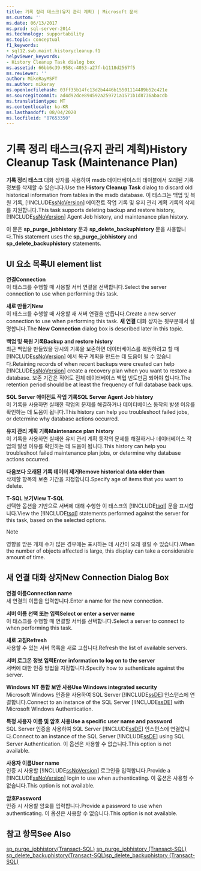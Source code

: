 ```yaml
---
title: 기록 정리 태스크(유지 관리 계획) | Microsoft 문서
ms.custom: ''
ms.date: 06/13/2017
ms.prod: sql-server-2014
ms.technology: supportability
ms.topic: conceptual
f1_keywords:
- sql12.swb.maint.historycleanup.f1
helpviewer_keywords:
- History Cleanup Task dialog box
ms.assetid: 66bb6c39-958c-4053-a27f-b1118d2567f5
ms.reviewer: ''
author: MikeRayMSFT
ms.author: mikeray
ms.openlocfilehash: 03ff35b14fc13d2b4446b15501114489b52c421e
ms.sourcegitcommit: ad4d92dce894592a259721a1571b1d8736abacdb
ms.translationtype: MT
ms.contentlocale: ko-KR
ms.lasthandoff: 08/04/2020
ms.locfileid: "87653350"
---
```

# <a name="history-cleanup-task-maintenance-plan"></a><span data-ttu-id="708dd-102">기록 정리 태스크(유지 관리 계획)</span><span class="sxs-lookup"><span data-stu-id="708dd-102">History Cleanup Task (Maintenance Plan)</span></span>

  <span data-ttu-id="708dd-103">**기록 정리 태스크** 대화 상자를 사용하여 msdb 데이터베이스의 테이블에서 오래된 기록 정보를 삭제할 수 있습니다.</span><span class="sxs-lookup"><span data-stu-id="708dd-103">Use the **History Cleanup Task** dialog to discard old historical information from tables in the msdb database.</span></span> <span data-ttu-id="708dd-104">이 태스크는 백업 및 복원 기록, [!INCLUDE[ssNoVersion](../../includes/ssnoversion-md.md)] 에이전트 작업 기록 및 유지 관리 계획 기록의 삭제를 지원합니다.</span><span class="sxs-lookup"><span data-stu-id="708dd-104">This task supports deleting backup and restore history, [!INCLUDE[ssNoVersion](../../includes/ssnoversion-md.md)] Agent Job history, and maintenance plan history.</span></span>  
  
 <span data-ttu-id="708dd-105">이 문은 **sp_purge_jobhistory** 문과 **sp_delete_backuphistory** 문을 사용합니다.</span><span class="sxs-lookup"><span data-stu-id="708dd-105">This statement uses the **sp_purge_jobhistory** and **sp_delete_backuphistory** statements.</span></span>  
  
## <a name="ui-element-list"></a><span data-ttu-id="708dd-106">UI 요소 목록</span><span class="sxs-lookup"><span data-stu-id="708dd-106">UI element list</span></span>  
 <span data-ttu-id="708dd-107">**연결**</span><span class="sxs-lookup"><span data-stu-id="708dd-107">**Connection**</span></span>  
 <span data-ttu-id="708dd-108">이 태스크를 수행할 때 사용할 서버 연결을 선택합니다.</span><span class="sxs-lookup"><span data-stu-id="708dd-108">Select the server connection to use when performing this task.</span></span>  
  
 <span data-ttu-id="708dd-109">**새로 만들기**</span><span class="sxs-lookup"><span data-stu-id="708dd-109">**New**</span></span>  
 <span data-ttu-id="708dd-110">이 태스크를 수행할 때 사용할 새 서버 연결을 만듭니다.</span><span class="sxs-lookup"><span data-stu-id="708dd-110">Create a new server connection to use when performing this task.</span></span> <span data-ttu-id="708dd-111">**새 연결** 대화 상자는 뒷부분에서 설명합니다.</span><span class="sxs-lookup"><span data-stu-id="708dd-111">The **New Connection** dialog box is described later in this topic.</span></span>  
  
 <span data-ttu-id="708dd-112">**백업 및 복원 기록**</span><span class="sxs-lookup"><span data-stu-id="708dd-112">**Backup and restore history**</span></span>  
 <span data-ttu-id="708dd-113">최근 백업을 만들었을 당시의 기록을 보존하면 데이터베이스를 복원하려고 할 때 [!INCLUDE[ssNoVersion](../../includes/ssnoversion-md.md)] 에서 복구 계획을 만드는 데 도움이 될 수 있습니다.</span><span class="sxs-lookup"><span data-stu-id="708dd-113">Retaining records of when recent backups were created can help [!INCLUDE[ssNoVersion](../../includes/ssnoversion-md.md)] create a recovery plan when you want to restore a database.</span></span> <span data-ttu-id="708dd-114">보존 기간은 적어도 전체 데이터베이스 백업 빈도만큼 되어야 합니다.</span><span class="sxs-lookup"><span data-stu-id="708dd-114">The retention period should be at least the frequency of full database back ups.</span></span>  
  
 <span data-ttu-id="708dd-115">**SQL Server 에이전트 작업 기록**</span><span class="sxs-lookup"><span data-stu-id="708dd-115">**SQL Server Agent Job history**</span></span>  
 <span data-ttu-id="708dd-116">이 기록을 사용하면 실패한 작업의 문제를 해결하거나 데이터베이스 동작의 발생 이유를 확인하는 데 도움이 됩니다.</span><span class="sxs-lookup"><span data-stu-id="708dd-116">This history can help you troubleshoot failed jobs, or determine why database actions occurred.</span></span>  
  
 <span data-ttu-id="708dd-117">**유지 관리 계획 기록**</span><span class="sxs-lookup"><span data-stu-id="708dd-117">**Maintenance plan history**</span></span>  
 <span data-ttu-id="708dd-118">이 기록을 사용하면 실패한 유지 관리 계획 동작의 문제를 해결하거나 데이터베이스 작업의 발생 이유를 확인하는 데 도움이 됩니다.</span><span class="sxs-lookup"><span data-stu-id="708dd-118">This history can help you troubleshoot failed maintenance plan jobs, or determine why database actions occurred.</span></span>  
  
 <span data-ttu-id="708dd-119">**다음보다 오래된 기록 데이터 제거**</span><span class="sxs-lookup"><span data-stu-id="708dd-119">**Remove historical data older than**</span></span>  
 <span data-ttu-id="708dd-120">삭제할 항목의 보존 기간을 지정합니다.</span><span class="sxs-lookup"><span data-stu-id="708dd-120">Specify age of items that you want to delete.</span></span>  
  
 <span data-ttu-id="708dd-121">**T-SQL 보기**</span><span class="sxs-lookup"><span data-stu-id="708dd-121">**View T-SQL**</span></span>  
 <span data-ttu-id="708dd-122">선택한 옵션을 기반으로 서버에 대해 수행한 이 태스크의 [!INCLUDE[tsql](../../includes/tsql-md.md)] 문을 표시합니다.</span><span class="sxs-lookup"><span data-stu-id="708dd-122">View the [!INCLUDE[tsql](../../includes/tsql-md.md)] statements performed against the server for this task, based on the selected options.</span></span>  
  
> [!NOTE]  
>  <span data-ttu-id="708dd-123">영향을 받은 개체 수가 많은 경우에는 표시하는 데 시간이 오래 걸릴 수 있습니다.</span><span class="sxs-lookup"><span data-stu-id="708dd-123">When the number of objects affected is large, this display can take a considerable amount of time.</span></span>  
  
## <a name="new-connection-dialog-box"></a><span data-ttu-id="708dd-124">새 연결 대화 상자</span><span class="sxs-lookup"><span data-stu-id="708dd-124">New Connection Dialog Box</span></span>  
 <span data-ttu-id="708dd-125">**연결 이름**</span><span class="sxs-lookup"><span data-stu-id="708dd-125">**Connection name**</span></span>  
 <span data-ttu-id="708dd-126">새 연결의 이름을 입력합니다.</span><span class="sxs-lookup"><span data-stu-id="708dd-126">Enter a name for the new connection.</span></span>  
  
 <span data-ttu-id="708dd-127">**서버 이름 선택 또는 입력**</span><span class="sxs-lookup"><span data-stu-id="708dd-127">**Select or enter a server name**</span></span>  
 <span data-ttu-id="708dd-128">이 태스크를 수행할 때 연결할 서버를 선택합니다.</span><span class="sxs-lookup"><span data-stu-id="708dd-128">Select a server to connect to when performing this task.</span></span>  
  
 <span data-ttu-id="708dd-129">**새로 고침**</span><span class="sxs-lookup"><span data-stu-id="708dd-129">**Refresh**</span></span>  
 <span data-ttu-id="708dd-130">사용할 수 있는 서버 목록을 새로 고칩니다.</span><span class="sxs-lookup"><span data-stu-id="708dd-130">Refresh the list of available servers.</span></span>  
  
 <span data-ttu-id="708dd-131">**서버 로그온 정보 입력**</span><span class="sxs-lookup"><span data-stu-id="708dd-131">**Enter information to log on to the server**</span></span>  
 <span data-ttu-id="708dd-132">서버에 대한 인증 방법을 지정합니다.</span><span class="sxs-lookup"><span data-stu-id="708dd-132">Specify how to authenticate against the server.</span></span>  
  
 <span data-ttu-id="708dd-133">**Windows NT 통합 보안 사용**</span><span class="sxs-lookup"><span data-stu-id="708dd-133">**Use Windows integrated security**</span></span>  
 <span data-ttu-id="708dd-134">Microsoft Windows 인증을 사용하여 SQL Server [!INCLUDE[ssDE](../../includes/ssde-md.md)] 인스턴스에 연결합니다.</span><span class="sxs-lookup"><span data-stu-id="708dd-134">Connect to an instance of the SQL Server [!INCLUDE[ssDE](../../includes/ssde-md.md)] with Microsoft Windows Authentication.</span></span>  
  
 <span data-ttu-id="708dd-135">**특정 사용자 이름 및 암호 사용**</span><span class="sxs-lookup"><span data-stu-id="708dd-135">**Use a specific user name and password**</span></span>  
 <span data-ttu-id="708dd-136">SQL Server 인증을 사용하여 SQL Server [!INCLUDE[ssDE](../../includes/ssde-md.md)] 인스턴스에 연결합니다.</span><span class="sxs-lookup"><span data-stu-id="708dd-136">Connect to an instance of the SQL Server [!INCLUDE[ssDE](../../includes/ssde-md.md)] using SQL Server Authentication.</span></span> <span data-ttu-id="708dd-137">이 옵션은 사용할 수 없습니다.</span><span class="sxs-lookup"><span data-stu-id="708dd-137">This option is not available.</span></span>  
  
 <span data-ttu-id="708dd-138">**사용자 이름**</span><span class="sxs-lookup"><span data-stu-id="708dd-138">**User name**</span></span>  
 <span data-ttu-id="708dd-139">인증 시 사용할 [!INCLUDE[ssNoVersion](../../includes/ssnoversion-md.md)] 로그인을 입력합니다.</span><span class="sxs-lookup"><span data-stu-id="708dd-139">Provide a [!INCLUDE[ssNoVersion](../../includes/ssnoversion-md.md)] login to use when authenticating.</span></span> <span data-ttu-id="708dd-140">이 옵션은 사용할 수 없습니다.</span><span class="sxs-lookup"><span data-stu-id="708dd-140">This option is not available.</span></span>  
  
 <span data-ttu-id="708dd-141">**암호**</span><span class="sxs-lookup"><span data-stu-id="708dd-141">**Password**</span></span>  
 <span data-ttu-id="708dd-142">인증 시 사용할 암호를 입력합니다.</span><span class="sxs-lookup"><span data-stu-id="708dd-142">Provide a password to use when authenticating.</span></span> <span data-ttu-id="708dd-143">이 옵션은 사용할 수 없습니다.</span><span class="sxs-lookup"><span data-stu-id="708dd-143">This option is not available.</span></span>  
  
## <a name="see-also"></a><span data-ttu-id="708dd-144">참고 항목</span><span class="sxs-lookup"><span data-stu-id="708dd-144">See Also</span></span>  
 <span data-ttu-id="708dd-145">[sp_purge_jobhistory&#40;Transact-SQL&#41;](/sql/relational-databases/system-stored-procedures/sp-purge-jobhistory-transact-sql) </span><span class="sxs-lookup"><span data-stu-id="708dd-145">[sp_purge_jobhistory &#40;Transact-SQL&#41;](/sql/relational-databases/system-stored-procedures/sp-purge-jobhistory-transact-sql) </span></span>  
 [<span data-ttu-id="708dd-146">sp_delete_backuphistory&#40;Transact-SQL&#41;</span><span class="sxs-lookup"><span data-stu-id="708dd-146">sp_delete_backuphistory &#40;Transact-SQL&#41;</span></span>](/sql/relational-databases/system-stored-procedures/sp-delete-backuphistory-transact-sql)  
  
  
